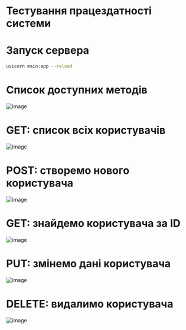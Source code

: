 # Тестування працездатності системи 

# Запуск сервера
```bash
uvicorn main:app --reload
```

# Список доступних методів
![image](https://github.com/user-attachments/assets/e74c8ff5-56e1-4cc2-a6aa-d9e372e5273f)

# GET: список всіх користувачів
![image](https://github.com/user-attachments/assets/7715c207-bf26-4dd6-8321-de61eb71a1dc)

# POST: створемо нового користувача
![image](https://github.com/user-attachments/assets/9b4b64be-1b0d-4200-861a-dfa8299b5df3)

# GET: знайдемо користувача за ID
![image](https://github.com/user-attachments/assets/12c68ff4-ea4a-4278-b83c-7262a5ecd966)

# PUT: змінемо дані користувача
![image](https://github.com/user-attachments/assets/686b4d28-fb4e-4ae4-9ce2-112538951db4)

# DELETE: видалимо користувача
![image](https://github.com/user-attachments/assets/64e61d2f-78f9-4c92-a82e-32e3adafa33e)
